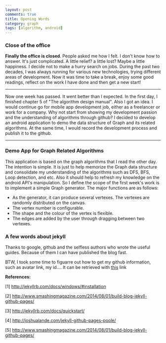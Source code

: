 ```yaml
---
layout: post
comments: true
title: Opening Words
category: graph
tags: [algorithm, android]
---
```

### Close of the office
**Finally the office is closed**. People asked me how I felt. I don't know how to answer. It's just complicated. A little relief? a little lost? Maybe a little happiness. I decide not to make a hurry search on jobs. During the past two decades, I was always running for various new technologies, trying different areas of development. Now it was time to take a break, enjoy some good readings, reflect on the work I have done and then get a new start!

------
Now one week has passed. It went better than I expected. In the first day, I finished chapter 5 of "The algorithm design manual". Also I got an idea. I would continue go for mobile app development job, either as a freelancer or work for a company. Why not start from showing my development passion and the understanding of algorithms through github? I decided to develop an android application to demo the data structure of Graph and its related algorithms. At the same time, I would record the development process and publish it to the github.

-----

### Demo App for Graph Related Algorithms

This application is based on the graph algorithms that I read the other day. The intention is simple. It is just to help memorize the Graph data structure and consolidate my understanding of the algorithms such as DFS, BFS, Loop detection, and etc. Also it should help to refresh my knowledge on the android API's manipulation. So I define the scope of the first week's work is to implement a simple Graph generator. The major functions are as follows:

* As the generator, it can produce several vertexes. The vertexes are randomly distributed on the canvas. 
* The vertex number is configurable. 
* The shape and the colour of the vertex is flexible. 
* The edges are added by the user through dragging between two vertexes. 

### A few words about jekyll

Thanks to google, github and the selfless authors who wrote the useful guides. Because of them I can have published the blog fast. 

BTW, I took some time to figuarre out how to get my github information, such as avatar link, my id.... It can be retrieved with [this](https://api.github.com/users/swingseagull) link 


**References:**

[1] http://jekyllrb.com/docs/windows/#installation

[2] http://www.smashingmagazine.com/2014/08/01/build-blog-jekyll-github-pages/

[3] http://jekyllrb.com/docs/quickstart/

[4] http://joshualande.com/jekyll-github-pages-poole/

[5] http://www.smashingmagazine.com/2014/08/01/build-blog-jekyll-github-pages/






